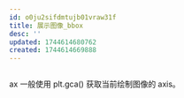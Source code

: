 ```yaml
---
id: o0ju2sifdmtujb01vraw31f
title: 展示图像_bbox
desc: ''
updated: 1744614680762
created: 1744614669888
---
```


```py


```

ax 一般使用 plt.gca() 获取当前绘制图像的 axis。